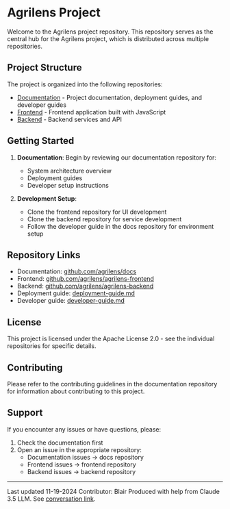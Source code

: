 # Agrilens Project

Welcome to the Agrilens project repository. This repository serves as the central hub for the Agrilens project, which is distributed across multiple repositories.

## Project Structure

The project is organized into the following repositories:

- [Documentation](https://github.com/agrilens/docs) - Project documentation, deployment guides, and developer guides
- [Frontend](https://github.com/agrilens/agrilens-frontend) - Frontend application built with JavaScript
- [Backend](https://github.com/agrilens/agrilens-backend) - Backend services and API

## Getting Started

1. **Documentation**: Begin by reviewing our documentation repository for:
   - System architecture overview
   - Deployment guides
   - Developer setup instructions

2. **Development Setup**: 
   - Clone the frontend repository for UI development
   - Clone the backend repository for service development
   - Follow the developer guide in the docs repository for environment setup

## Repository Links

- Documentation: [github.com/agrilens/docs](https://github.com/agrilens/docs)
- Frontend: [github.com/agrilens/agrilens-frontend](https://github.com/agrilens/agrilens-frontend)
- Backend: [github.com/agrilens/agrilens-backend](https://github.com/agrilens/agrilens-backend)
- Deployment guide: [deployment-guide.md](https://github.com/agrilens/docs/blob/main/deployment-guide.md)
- Developer guide: [developer-guide.md](https://github.com/agrilens/docs/blob/main/developer-guide.md)

## License

This project is licensed under the Apache License 2.0 - see the individual repositories for specific details.

## Contributing

Please refer to the contributing guidelines in the documentation repository for information about contributing to this project.

## Support

If you encounter any issues or have questions, please:
1. Check the documentation first
2. Open an issue in the appropriate repository:
   - Documentation issues → docs repository
   - Frontend issues → frontend repository
   - Backend issues → backend repository

---

Last updated 11-19-2024
Contributor: Blair
Produced with help from Claude 3.5 LLM. See [conversation link](https://claude.site/artifacts/84c232c7-7ec0-4613-a9b4-3d4ce6709459).
